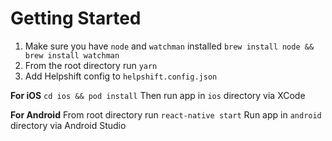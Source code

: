 # Getting Started

 1. Make sure you have `node` and `watchman` installed
	 ```brew install node && brew install watchman```
 2. From the root directory run `yarn`  
 3. Add Helpshift config to  `helpshift.config.json`

**For iOS**
`cd ios && pod install`
Then run app in `ios`  directory via XCode

**For Android**
From root directory run `react-native start`
Run app in `android` directory via Android Studio
